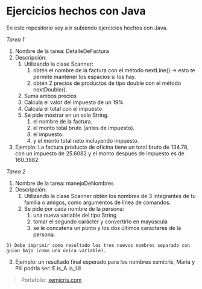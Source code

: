 # Ejercicios hechos con Java
  En este repositorio voy a ir subiendo ejercicios hechos con Java.

  *Tarea 1*
  1. Nombre de la tarea: DetalleDeFactura
  2. Descripción:
     1. Utilizando la clase Scanner:
        1) obtén el nombre de la factura con el método nextLine() -> esto te permite mantener los espacios si los hay.
        2) obtén 2 precios de productos de tipo double con el método nextDouble().
     2. Suma ambos precios
     3. Calcula el valor del impuesto de un 19%
     4. Calcula el total con el impuesto
     5. Se pide mostrar en un solo String.
        1) el nombre de la factura.
        2) el monto total bruto (antes de impuesto).
        3) el impuesto.
        4) y el monto total neto incluyendo impuesto.
  3. Ejemplo: La factura producto de oficina tiene un total bruto de 134.78, con un impuesto de 25.6082 y el monto después de impuesto es de 160.3882


*Tarea 2*
  1. Nombre de la tarea: manejoDeNombres
  2. Descripción:
     1) Utilizando la clase Scanner obtén los nombres de 3 integrantes de tu familia o amigos, como argumentos de línea de comandos.
     2) Se pide por cada nombre de la persona:
        1. una nueva variable del tipo String
        2. tomar el segundo carácter y convertirlo en mayúscula
        3. se le concatena un punto y los dos últimos caracteres de la persona.

    3) Debe imprimir como resultado los tres nuevos nombres separado con guion bajo (como una única variable).

  3. Ejemplo: un resultado final esperado para los nombres xemicris, Maria y Pili podría ser: E.is\_A.ia\_I.li

> Portafolio: [xemicris.com](https://xemicris.com)
